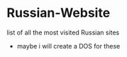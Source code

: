 # Russian-Website
list of all the most visited Russian sites

- maybe i will create a DOS for these

